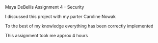 Maya DeBellis
Assignment 4 - Security

I discussed this project with my parter Caroline Nowak

To the best of my knowledge everything has been correctly implemented

This assignment took me approx 4 hours
